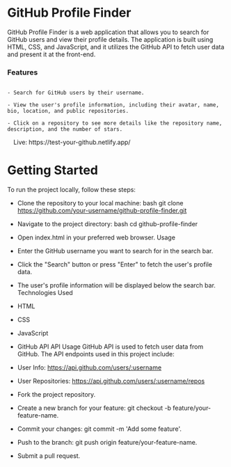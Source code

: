 <h1>GitHub Profile Finder</h1>
<p>GitHub Profile Finder is a web application that allows you to search for GitHub users and view their profile details. The application is built using HTML, CSS, and JavaScript, and it utilizes the GitHub API to fetch user data and present it at the front-end.
</p>
<h3>Features</h3>
<code>
- Search for GitHub users by their username.<br/>
- View the user's profile information, including their avatar, name, bio, location, and public repositories.<br/>
- Click on a repository to see more details like the repository name, description, and the number of stars.<br/>
  </code>
Live: https://test-your-github.netlify.app/

<h1>Getting Started</h1>
To run the project locally, follow these steps:

- Clone the repository to your local machine:
bash
git clone https://github.com/your-username/github-profile-finder.git

- Navigate to the project directory:
bash
cd github-profile-finder

- Open index.html in your preferred web browser.
Usage
- Enter the GitHub username you want to search for in the search bar.
- Click the "Search" button or press "Enter" to fetch the user's profile data.
- The user's profile information will be displayed below the search bar.
Technologies Used
- HTML
- CSS
- JavaScript
- GitHub API
API Usage
GitHub API is used to fetch user data from GitHub. The API endpoints used in this project include:

- User Info: https://api.github.com/users/:username
- User Repositories: https://api.github.com/users/:username/repos
- Fork the project repository.
- Create a new branch for your feature: git checkout -b feature/your-feature-name.
- Commit your changes: git commit -m 'Add some feature'.
- Push to the branch: git push origin feature/your-feature-name.
- Submit a pull request.
